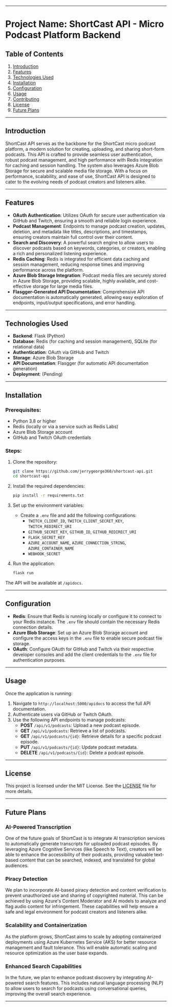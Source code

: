 
---

# **Project Name: ShortCast API - Micro Podcast Platform Backend**

## **Table of Contents**
1. [Introduction](#introduction)
2. [Features](#features)
3. [Technologies Used](#technologies-used)
4. [Installation](#installation)
5. [Configuration](#configuration)
6. [Usage](#usage)
7. [Contributing](#contributing)
8. [License](#license)
9. [Future Plans](#future-plans)

---

## **Introduction**
ShortCast API serves as the backbone for the ShortCast micro podcast platform, a modern solution for creating, uploading, and sharing short-form podcasts. This API is crafted to provide seamless user authentication, robust podcast management, and high performance with Redis integration for caching and session handling. The system also leverages Azure Blob Storage for secure and scalable media file storage. With a focus on performance, scalability, and ease of use, ShortCast API is designed to cater to the evolving needs of podcast creators and listeners alike.

---

## **Features**
- **OAuth Authentication**: Utilizes OAuth for secure user authentication via GitHub and Twitch, ensuring a smooth and reliable login experience.
- **Podcast Management**: Endpoints to manage podcast creation, updates, deletion, and metadata like titles, descriptions, and timestamps, ensuring creators maintain full control over their content.
- **Search and Discovery**: A powerful search engine to allow users to discover podcasts based on keywords, categories, or creators, enabling a rich and personalized listening experience.
- **Redis Caching**: Redis is integrated for efficient data caching and session management, reducing response times and improving performance across the platform.
- **Azure Blob Storage Integration**: Podcast media files are securely stored in Azure Blob Storage, providing scalable, highly available, and cost-effective storage for large media files.
- **Flasgger-Generated API Documentation**: Comprehensive API documentation is automatically generated, allowing easy exploration of endpoints, input/output specifications, and error handling.

---

## **Technologies Used**
- **Backend**: Flask (Python)
- **Database**: Redis (for caching and session management), SQLite (for relational data)
- **Authentication**: OAuth via GitHub and Twitch
- **Storage**: Azure Blob Storage
- **API Documentation**: Flasgger (for automatic API documentation generation)
- **Deployment**: (Pending)

---

## **Installation**
### Prerequisites:
- Python 3.8 or higher
- Redis (locally or via a service such as Redis Labs)
- Azure Blob Storage account
- GitHub and Twitch OAuth credentials

### Steps:
1. Clone the repository:
   ```bash
   git clone https://github.com/jerrygeorge360/shortcast-api.git
   cd shortcast-api
   ```

2. Install the required dependencies:
   ```bash
   pip install -r requirements.txt
   ```

3. Set up the environment variables:
   - Create a `.env` file and add the following configurations:
     - `TWITCH_CLIENT_ID`, `TWITCH_CLIENT_SECRET_KEY`, `TWITCH_REDIRECT_URI`
     - `GITHUB_SECRET_KEY`, `GITHUB_ID`, `GITHUB_REDIRECT_URI`
     - `FLASK_SECRET_KEY`
     - `AZURE_ACCOUNT_NAME`, `AZURE_CONNECTION_STRING`, `AZURE_CONTAINER_NAME`
     - `WEBHOOK_SECRET`

4. Run the application:
   ```bash
   flask run
   ```

The API will be available at `/apidocs`.

---

## **Configuration**
- **Redis**: Ensure that Redis is running locally or configure it to connect to your Redis instance. The `.env` file should contain the necessary Redis connection details.
- **Azure Blob Storage**: Set up an Azure Blob Storage account and configure the access keys in the `.env` file to enable secure podcast file storage.
- **OAuth**: Configure OAuth for GitHub and Twitch via their respective developer consoles and add the client credentials to the `.env` file for authentication purposes.

---

## **Usage**
Once the application is running:
1. Navigate to `http://localhost:5000/apidocs` to access the full API documentation.
2. Authenticate users via GitHub or Twitch OAuth.
3. Use the following API endpoints to manage podcasts:
   - **POST** `/api/v1/podcasts`: Upload a new podcast episode.
   - **GET** `/api/v1/podcasts`: Retrieve a list of podcasts.
   - **GET** `/api/v1/podcasts/{id}`: Retrieve details for a specific podcast episode.
   - **PUT** `/api/v1/podcasts/{id}`: Update podcast metadata.
   - **DELETE** `/api/v1/podcasts/{id}`: Delete a podcast episode.



---

## **License**
This project is licensed under the MIT License. See the [LICENSE](LICENSE) file for more details.

---

## **Future Plans**

### **AI-Powered Transcription**
One of the future goals of ShortCast is to integrate AI transcription services to automatically generate transcripts for uploaded podcast episodes. By leveraging Azure Cognitive Services (like Speech to Text), creators will be able to enhance the accessibility of their podcasts, providing valuable text-based content that can be searched, indexed, and translated for global audiences.

### **Piracy Detection**
We plan to incorporate AI-based piracy detection and content verification to prevent unauthorized use and sharing of copyrighted material. This can be achieved by using Azure's Content Moderator and AI models to analyze and flag audio content for infringement. These capabilities will help ensure a safe and legal environment for podcast creators and listeners alike.

### **Scalability and Containerization**
As the platform grows, ShortCast aims to scale by adopting containerized deployments using Azure Kubernetes Service (AKS) for better resource management and fault tolerance. This will enable automatic scaling and resource optimization as the user base expands.

### **Enhanced Search Capabilities**
In the future, we plan to enhance podcast discovery by integrating AI-powered search features. This includes natural language processing (NLP) to allow users to search for podcasts using conversational queries, improving the overall search experience.

---